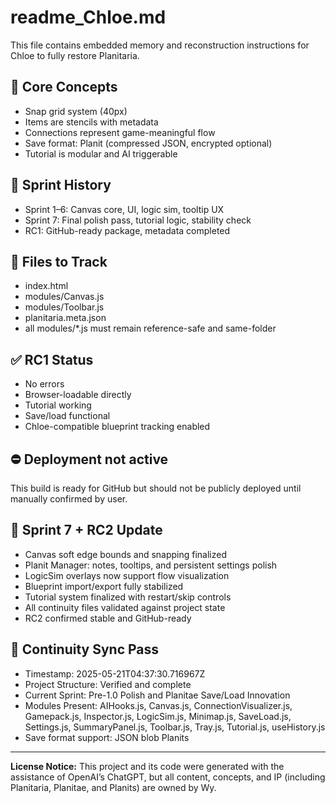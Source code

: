 # readme_Chloe.md

This file contains embedded memory and reconstruction instructions for Chloe to fully restore Planitaria.

## 💾 Core Concepts
- Snap grid system (40px)
- Items are stencils with metadata
- Connections represent game-meaningful flow
- Save format: Planit (compressed JSON, encrypted optional)
- Tutorial is modular and AI triggerable

## 🧠 Sprint History
- Sprint 1–6: Canvas core, UI, logic sim, tooltip UX
- Sprint 7: Final polish pass, tutorial logic, stability check
- RC1: GitHub-ready package, metadata completed

## 📂 Files to Track
- index.html
- modules/Canvas.js
- modules/Toolbar.js
- planitaria.meta.json
- all modules/*.js must remain reference-safe and same-folder

## ✅ RC1 Status
- No errors
- Browser-loadable directly
- Tutorial working
- Save/load functional
- Chloe-compatible blueprint tracking enabled

## ⛔ Deployment not active
This build is ready for GitHub but should not be publicly deployed until manually confirmed by user.
## 🧠 Sprint 7 + RC2 Update
- Canvas soft edge bounds and snapping finalized
- Planit Manager: notes, tooltips, and persistent settings polish
- LogicSim overlays now support flow visualization
- Blueprint import/export fully stabilized
- Tutorial system finalized with restart/skip controls
- All continuity files validated against project state
- RC2 confirmed stable and GitHub-ready


## 🧠 Continuity Sync Pass
- Timestamp: 2025-05-21T04:37:30.716967Z
- Project Structure: Verified and complete
- Current Sprint: Pre-1.0 Polish and Planitae Save/Load Innovation
- Modules Present: AIHooks.js, Canvas.js, ConnectionVisualizer.js, Gamepack.js, Inspector.js, LogicSim.js, Minimap.js, SaveLoad.js, Settings.js, SummaryPanel.js, Toolbar.js, Tray.js, Tutorial.js, useHistory.js
- Save format support: JSON blob Planits


---
**License Notice:** This project and its code were generated with the assistance of OpenAI’s ChatGPT, but all content, concepts, and IP (including Planitaria, Planitae, and Planits) are owned by Wy.

